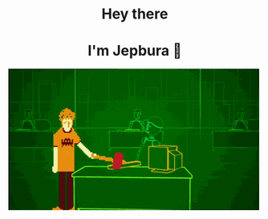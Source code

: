 <h1 align="center">Hey there</h1>
<h1 align="center">I'm Jepbura 👋</h1>
  
![](/assets/p.gif)
<!---
<img height="180em" src="https://github-readme-stats.vercel.app/api?username=jepbura&show_icons=true&hide_border=true&&count_private=true&include_all_commits=true" />
![visitors](https://visitor-badge.glitch.me/badge?page_id=page.id)

--->
